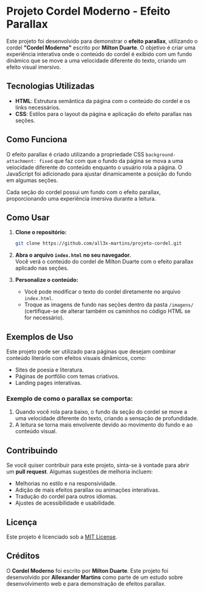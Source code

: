 # Projeto Cordel Moderno - Efeito Parallax

Este projeto foi desenvolvido para demonstrar o **efeito parallax**, utilizando o cordel **"Cordel Moderno"** escrito por **Milton Duarte**. O objetivo é criar uma experiência interativa onde o conteúdo do cordel é exibido com um fundo dinâmico que se move a uma velocidade diferente do texto, criando um efeito visual imersivo.

## Tecnologias Utilizadas

- **HTML**: Estrutura semântica da página com o conteúdo do cordel e os links necessários.
- **CSS**: Estilos para o layout da página e aplicação do efeito parallax nas seções.

## Como Funciona

O efeito parallax é criado utilizando a propriedade CSS `background-attachment: fixed` que faz com que o fundo da página se mova a uma velocidade diferente do conteúdo enquanto o usuário rola a página. O JavaScript foi adicionado para ajustar dinamicamente a posição do fundo em algumas seções.

Cada seção do cordel possui um fundo com o efeito parallax, proporcionando uma experiência imersiva durante a leitura.

## Como Usar

1. **Clone o repositório:**
    ```bash
    git clone https://github.com/all3x-martins/projeto-cordel.git
    ```

2. **Abra o arquivo `index.html` no seu navegador.**  
   Você verá o conteúdo do cordel de Milton Duarte com o efeito parallax aplicado nas seções.

3. **Personalize o conteúdo:**
   - Você pode modificar o texto do cordel diretamente no arquivo `index.html`.
   - Troque as imagens de fundo nas seções dentro da pasta `/imagens/` (certifique-se de alterar também os caminhos no código HTML se for necessário).

## Exemplos de Uso

Este projeto pode ser utilizado para páginas que desejam combinar conteúdo literário com efeitos visuais dinâmicos, como:

- Sites de poesia e literatura.
- Páginas de portfólio com temas criativos.
- Landing pages interativas.

### Exemplo de como o parallax se comporta:

1. Quando você rola para baixo, o fundo da seção do cordel se move a uma velocidade diferente do texto, criando a sensação de profundidade.
2. A leitura se torna mais envolvente devido ao movimento do fundo e ao conteúdo visual.

## Contribuindo

Se você quiser contribuir para este projeto, sinta-se à vontade para abrir um **pull request**. Algumas sugestões de melhoria incluem:

- Melhorias no estilo e na responsividade.
- Adição de mais efeitos parallax ou animações interativas.
- Tradução do cordel para outros idiomas.
- Ajustes de acessibilidade e usabilidade.

## Licença

Este projeto é licenciado sob a [MIT License](LICENSE).

## Créditos

O **Cordel Moderno** foi escrito por **Milton Duarte**. Este projeto foi desenvolvido por **Allexander Martins** como parte de um estudo sobre desenvolvimento web e para demonstração de efeitos parallax.

